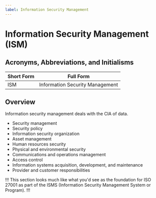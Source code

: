 ```yaml
---
label: Information Security Management
---
```


# Information Security Management (ISM)

## Acronyms, Abbreviations, and Initialisms

| Short Form | Full Form |
| - | - |
| ISM | Information Security Management |

## Overview

Information security management deals with the CIA of data.

- Security management
- Security policy
- Information security organization
- Asset management
- Human resources security
- Physical and environmental security
- Communications and operations management
- Access control
- Information systems acquisition, development, and maintenance
- Provider and customer responsibilities

!!!
This section looks much like what you'd see as the foundation for ISO 27001 as part of the ISMS (Information Security Management System or Program).
!!!
